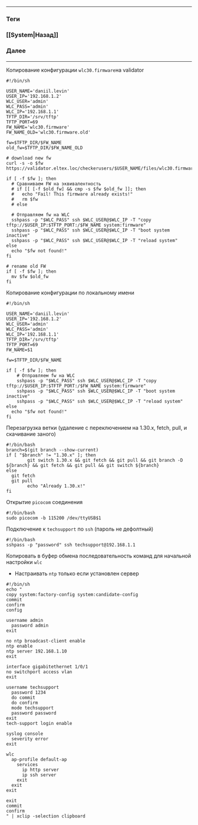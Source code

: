 
---
### Теги

### [[System|Назад]]
### Далее
####
---
Копирование конфигурации `wlc30.firmware`на validator
```shell folded title="scopy.sh"
#!/bin/sh

USER_NAME='daniil.levin'
USER_IP='192.168.1.2'
WLC_USER='admin'
WLC_PASS='admin'
WLC_IP='192.168.1.1'
TFTP_DIR='/srv/tftp'
TFTP_PORT=69
FW_NAME='wlc30.firmware'
FW_NAME_OLD='wlc30.firmware.old'

fw=$TFTP_DIR/$FW_NAME
old_fw=$TFTP_DIR/$FW_NAME_OLD

# download new fw
curl -s -o $fw https://validator.eltex.loc/checkerusers/$USER_NAME/files/wlc30.firmware

if [ -f $fw ]; then
  # Сравниваем FW на эквивалентность
  # if [[ [-f $old_fw] && cmp -s $fw $old_fw ]]; then
  #   echo "Fail! This firmware already exists!" 
  #   rm $fw
  # else
 
  # Отправляем fw на WLC
  sshpass -p "$WLC_PASS" ssh $WLC_USER@$WLC_IP -T "copy tftp://$USER_IP:$TFTP_PORT:/$FW_NAME system:firmware" 
  sshpass -p "$WLC_PASS" ssh $WLC_USER@$WLC_IP -T "boot system inactive"
  sshpass -p "$WLC_PASS" ssh $WLC_USER@$WLC_IP -T "reload system"
else
  echo "$fw not found!"
fi

# rename old FW
if [ -f $fw ]; then
  mv $fw $old_fw
fi
```

Копирование конфигурации по локальному имени
```shell folded title="scopy.sh.once"
#!/bin/sh

USER_NAME='daniil.levin'
USER_IP='192.168.1.2'
WLC_USER='admin'
WLC_PASS='admin'
WLC_IP='192.168.1.1'
TFTP_DIR='/srv/tftp'
TFTP_PORT=69
FW_NAME=$1

fw=$TFTP_DIR/$FW_NAME

if [ -f $fw ]; then
    # Отправляем fw на WLC
    sshpass -p "$WLC_PASS" ssh $WLC_USER@$WLC_IP -T "copy tftp://$USER_IP:$TFTP_PORT:/$FW_NAME system:firmware" 
    sshpass -p "$WLC_PASS" ssh $WLC_USER@$WLC_IP -T "boot system inactive"
    sshpass -p "$WLC_PASS" ssh $WLC_USER@$WLC_IP -T "reload system"
else
  echo "$fw not found!"
fi
```

Перезагрузка ветки (удаление с переключением на 1.30.x, fetch, pull, и скачивание заного)
```shell folded title="reload.sh"
#!/bin/bash
branch=$(git branch --show-current)
if [ "$branch" != "1.30.x" ]; then
        git switch 1.30.x && git fetch && git pull && git branch -D ${branch} && git fetch && git pull && git switch ${branch}
else
  git fetch
  git pull 
        echo "Already 1.30.x!"
fi
```

Открытие `picocom` соединения
```shell folded title="popen.sh"
#!/bin/bash
sudo picocom -b 115200 /dev/ttyUSB$1
```

Подключение к `techsupport` по `ssh` (пароль не дефолтный)
```shell folded title="stech.sh"
#!/bin/bash
sshpass -p "password" ssh techsupport@192.168.1.1
```

Копировать в буфер обмена  последовательность команд для начальной настройки `wlc`
- Настраивать `ntp` только если установлен сервер
```shell folded title="rcopy_std_config.sh"
#!/bin/sh
echo "
copy system:factory-config system:candidate-config
commit
confirm
config

username admin
  password admin 
exit

no ntp broadcast-client enable
ntp enable
ntp server 192.168.1.10
exit

interface gigabitethernet 1/0/1
no switchport access vlan
exit

username techsupport
  password 1234
  do commit
  do confirm
  mode techsupport
  password password
exit
tech-support login enable

syslog console
  severity error
exit

wlc
  ap-profile default-ap
    services
      ip http server
      ip ssh server
    exit
  exit
exit

exit
commit
confirm
" | xclip -selection clipboard
```


